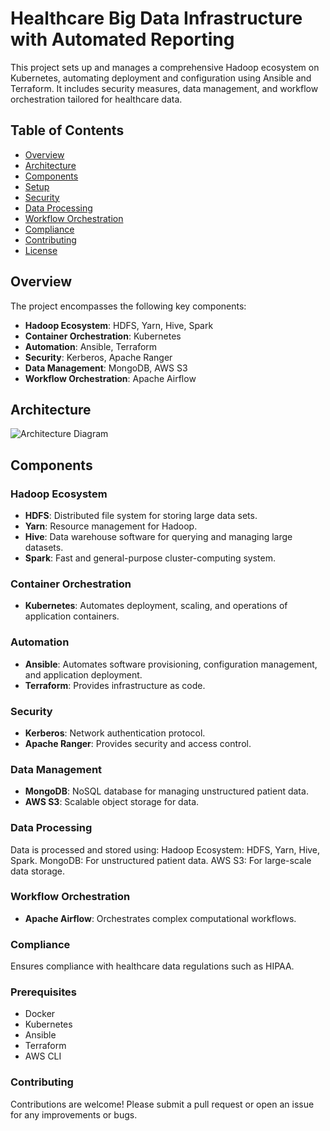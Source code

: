 # Healthcare Big Data Infrastructure with Automated Reporting

This project sets up and manages a comprehensive Hadoop ecosystem on Kubernetes, automating deployment and configuration using Ansible and Terraform. It includes security measures, data management, and workflow orchestration tailored for healthcare data.

## Table of Contents

- [Overview](#overview)
- [Architecture](#architecture)
- [Components](#components)
- [Setup](#setup)
- [Security](#security)
- [Data Processing](#data-processing)
- [Workflow Orchestration](#workflow-orchestration)
- [Compliance](#compliance)
- [Contributing](#contributing)
- [License](#license)

## Overview

The project encompasses the following key components:

- **Hadoop Ecosystem**: HDFS, Yarn, Hive, Spark
- **Container Orchestration**: Kubernetes
- **Automation**: Ansible, Terraform
- **Security**: Kerberos, Apache Ranger
- **Data Management**: MongoDB, AWS S3
- **Workflow Orchestration**: Apache Airflow

## Architecture

![Architecture Diagram](path/to/architecture-diagram.png)

## Components

### Hadoop Ecosystem

- **HDFS**: Distributed file system for storing large data sets.
- **Yarn**: Resource management for Hadoop.
- **Hive**: Data warehouse software for querying and managing large datasets.
- **Spark**: Fast and general-purpose cluster-computing system.

### Container Orchestration

- **Kubernetes**: Automates deployment, scaling, and operations of application containers.

### Automation

- **Ansible**: Automates software provisioning, configuration management, and application deployment.
- **Terraform**: Provides infrastructure as code.

### Security

- **Kerberos**: Network authentication protocol.
- **Apache Ranger**: Provides security and access control.

### Data Management

- **MongoDB**: NoSQL database for managing unstructured patient data.
- **AWS S3**: Scalable object storage for data.
### Data Processing

Data is processed and stored using:
Hadoop Ecosystem: HDFS, Yarn, Hive, Spark.
MongoDB: For unstructured patient data.
AWS S3: For large-scale data storage.

### Workflow Orchestration

- **Apache Airflow**: Orchestrates complex computational workflows.
### Compliance
Ensures compliance with healthcare data regulations such as HIPAA.



### Prerequisites

- Docker
- Kubernetes
- Ansible
- Terraform
- AWS CLI

### Contributing
Contributions are welcome! Please submit a pull request or open an issue for any improvements or bugs.
